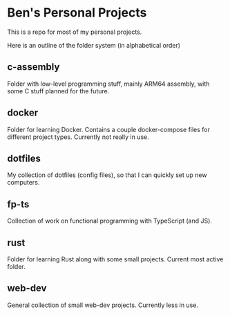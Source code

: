 # Ben's Personal Projects

This is a repo for most of my personal projects. 

Here is an outline of the folder system (in alphabetical order)

## c-assembly
Folder with low-level programming stuff, mainly ARM64 assembly, with some C
stuff planned for the future.

## docker
Folder for learning Docker. Contains a couple docker-compose files for different project types. Currently not really in use.

## dotfiles
My collection of dotfiles (config files), so that I can quickly set up new
computers.

## fp-ts
Collection of work on functional programming with TypeScript (and JS).

## rust
Folder for learning Rust along with some small projects. Current most active folder.

## web-dev
General collection of small web-dev projects. Currently less in use.
